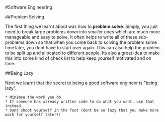 #Software Engineering

##Problem Solving 

The first thing we learnt about was how to **problem solve**. Simply, you just need to break large problems down into smaller 
ones which are much more manageable and easy to solve. It often helps to write all of these sub-problems down so that when 
you come back to solving the problem some time later, you dont have to start over again. This can also help the problem to 
be split up and allocated to different people. Its also a great idea to make this into some kind of check list to help keep
yourself motivated and on time. 

##Being Lazy

Next we learnt that the secret to being a good software engineer is "being lazy". 

	* Minimse the work you do.
	* If someone has already written code to do what you want, use that instead.
	* Dont shoot yourself in the foot (dont be so lazy that you make more work for yourself later!)
